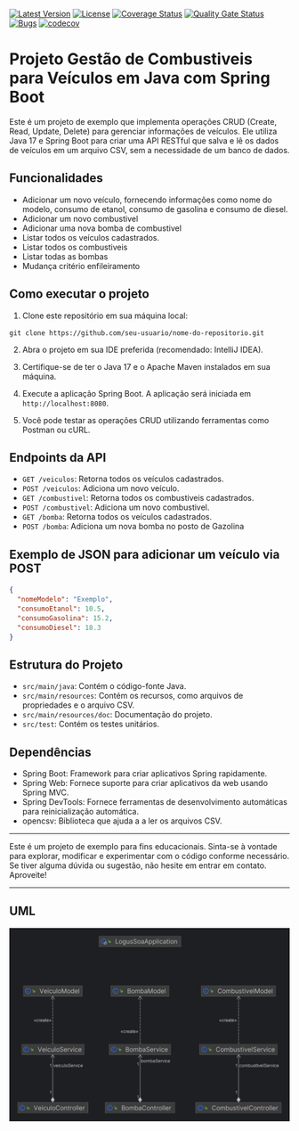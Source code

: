 [![Latest Version](https://img.shields.io/github/v/release/alexjosesilva/logus-microservice-gas-station?include_prereleases)](https://github.com/alexjosesilva/logus-microservice-gas-station/releases/tag/1.0)
[![License](https://img.shields.io/github/license/alexjosesilva/logus-microservice-gas-station)]([https://github.com/seu-usuario/seu-repositorio/blob/master/LICENSE](https://github.com/alexjosesilva/logus-microservice-gas-station/blob/master/LICENSE))
[![Coverage Status](https://img.shields.io/codecov/c/github/alexjosesilva/logus-microservice-gas-station)](https://codecov.io/gh/alexjosesilva/logus-microservice-gas-station)
[![Quality Gate Status](https://sonarcloud.io/api/project_badges/measure?project=alexjosesilva_logus-microservice-gas-station&metric=alert_status)](https://sonarcloud.io/summary/new_code?id=alexjosesilva_logus-microservice-gas-station)
[![Bugs](https://sonarcloud.io/api/project_badges/measure?project=alexjosesilva_logus-microservice-gas-station&metric=bugs)](https://sonarcloud.io/summary/new_code?id=alexjosesilva_logus-microservice-gas-station)
[![codecov](https://codecov.io/gh/alexjosesilva/logus-microservice-gas-station/graph/badge.svg?token=yEyzoYzhcI)](https://codecov.io/gh/alexjosesilva/logus-microservice-gas-station)

# Projeto Gestão de Combustiveis para Veículos em Java com Spring Boot

Este é um projeto de exemplo que implementa operações CRUD (Create, Read, Update, Delete) para gerenciar informações de veículos. Ele utiliza Java 17 e Spring Boot para criar uma API RESTful que salva e lê os dados de veículos em um arquivo CSV, sem a necessidade de um banco de dados.

## Funcionalidades

- Adicionar um novo veículo, fornecendo informações como nome do modelo, consumo de etanol, consumo de gasolina e consumo de diesel.
- Adicionar um novo combustivel
- Adicionar uma nova bomba de combustivel
- Listar todos os veículos cadastrados.
- Listar todos os combustiveis
- Listar todas as bombas
- Mudança critério enfileiramento 

## Como executar o projeto

1. Clone este repositório em sua máquina local:

```
git clone https://github.com/seu-usuario/nome-do-repositorio.git
```

2. Abra o projeto em sua IDE preferida (recomendado: IntelliJ IDEA).

3. Certifique-se de ter o Java 17 e o Apache Maven instalados em sua máquina.

4. Execute a aplicação Spring Boot. A aplicação será iniciada em `http://localhost:8080`.

5. Você pode testar as operações CRUD utilizando ferramentas como Postman ou cURL.

## Endpoints da API

- `GET /veiculos`: Retorna todos os veículos cadastrados.
- `POST /veiculos`: Adiciona um novo veículo.
- `GET /combustivel`: Retorna todos os combustiveis cadastrados.
- `POST /combustivel`: Adiciona um novo combustivel.
- `GET /bomba`: Retorna todos os veículos cadastrados.
- `POST /bomba`: Adiciona um nova bomba no posto de Gazolina

## Exemplo de JSON para adicionar um veículo via POST

```json
{
  "nomeModelo": "Exemplo",
  "consumoEtanol": 10.5,
  "consumoGasolina": 15.2,
  "consumoDiesel": 18.3
}
```

## Estrutura do Projeto

- `src/main/java`: Contém o código-fonte Java.
- `src/main/resources`: Contém os recursos, como arquivos de propriedades e o arquivo CSV.
- `src/main/resources/doc`: Documentação do projeto.
- `src/test`: Contém os testes unitários.

## Dependências

- Spring Boot: Framework para criar aplicativos Spring rapidamente.
- Spring Web: Fornece suporte para criar aplicativos da web usando Spring MVC.
- Spring DevTools: Fornece ferramentas de desenvolvimento automáticas para reinicialização automática.
- opencsv: Biblioteca que ajuda a a ler os arquivos CSV.

---

Este é um projeto de exemplo para fins educacionais. Sinta-se à vontade para explorar, modificar e experimentar com o código conforme necessário. Se tiver alguma dúvida ou sugestão, não hesite em entrar em contato. Aproveite!

---

## UML

![UML Project](src/main/resources/img/logus_soa_uml.png)
